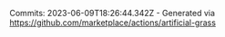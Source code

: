 Commits: 2023-06-09T18:26:44.342Z - Generated via https://github.com/marketplace/actions/artificial-grass
<br>
